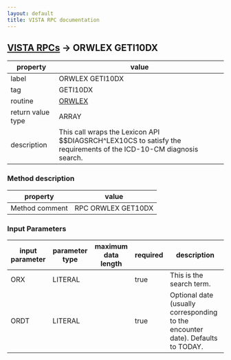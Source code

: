 ```yaml
---
layout: default
title: VISTA RPC documentation
---
```




## [VISTA RPCs](TableOfContent.md) &#8594; ORWLEX GETI10DX 

 property | value 
--- | --- 
 label | ORWLEX GETI10DX
 tag | GETI10DX
 routine | [ORWLEX](http://code.osehra.org/dox/Routine_ORWLEX_source.html)
 return value type | ARRAY
 description | This call wraps the Lexicon API $$DIAGSRCH^LEX10CS to satisfy the requirements of the ICD-10-CM diagnosis search.


### Method description

 property | value 
--- | --- 
 Method comment | RPC ORWLEX GET10DX

### Input Parameters

| input parameter | parameter type | maximum data length | required | description | 
| --- | --- | --- | --- | --- | 
| ORX | LITERAL |  | true | This is the search term. | 
| ORDT | LITERAL |  | true | Optional date (usually corresponding to the encounter date). Defaults to TODAY. | 